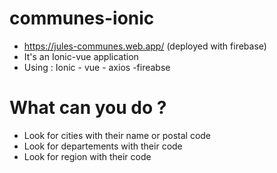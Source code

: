 # communes-ionic
 - https://jules-communes.web.app/ (deployed with firebase)
 - It's an Ionic-vue application
 - Using : Ionic - vue - axios -fireabse


# What can you do ?
  - Look for cities with their name or postal code
  - Look for departements with their code
  - Look for region with their code
